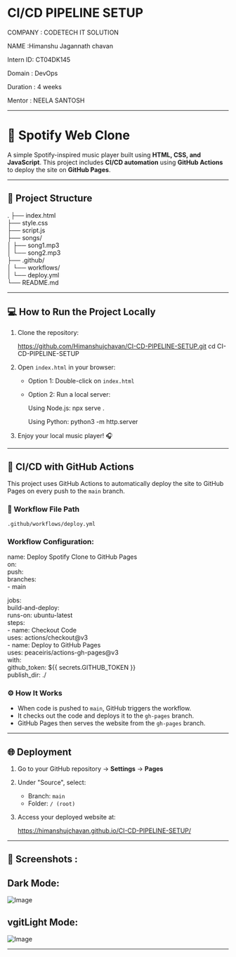 #  CI/CD PIPELINE SETUP
COMPANY : CODETECH IT SOLUTION

NAME :Himanshu Jagannath chavan

Intern ID: CT04DK145

Domain : DevOps

Duration : 4 weeks

Mentor : NEELA SANTOSH

---

# 🎵 Spotify Web Clone

A simple Spotify-inspired music player built using **HTML, CSS, and JavaScript**. 
This project includes **CI/CD automation** using **GitHub Actions** to deploy the site on **GitHub Pages**.

---

## 📁 Project Structure

.
├── index.html  
├── style.css  
├── script.js  
├── songs/  
│   ├── song1.mp3  
│   └── song2.mp3  
├── .github/  
│   └── workflows/  
│       └── deploy.yml  
└── README.md

---

## 💻 How to Run the Project Locally

1. Clone the repository:

   https://github.com/Himanshujchavan/CI-CD-PIPELINE-SETUP.git 
   cd CI-CD-PIPELINE-SETUP

2. Open `index.html` in your browser:

   - Option 1: Double-click on `index.html`
   - Option 2: Run a local server:

     Using Node.js:
     npx serve .

     Using Python:
     python3 -m http.server

3. Enjoy your local music player! 🎧

---

## 🚀 CI/CD with GitHub Actions

This project uses GitHub Actions to automatically deploy the site to GitHub Pages on every push to the `main` branch.

### 🔄 Workflow File Path

`.github/workflows/deploy.yml`

### Workflow Configuration:

name: Deploy Spotify Clone to GitHub Pages  
on:  
  push:  
    branches:  
      - main

jobs:  
  build-and-deploy:  
    runs-on: ubuntu-latest  
    steps:  
      - name: Checkout Code  
        uses: actions/checkout@v3  
      - name: Deploy to GitHub Pages  
        uses: peaceiris/actions-gh-pages@v3  
        with:  
          github_token: ${{ secrets.GITHUB_TOKEN }}  
          publish_dir: ./

### ⚙️ How It Works

- When code is pushed to `main`, GitHub triggers the workflow.
- It checks out the code and deploys it to the `gh-pages` branch.
- GitHub Pages then serves the website from the `gh-pages` branch.

---

## 🌐 Deployment

1. Go to your GitHub repository → **Settings** → **Pages**
2. Under "Source", select:
   - Branch: `main`
   - Folder: `/ (root)`
3. Access your deployed website at:

   https://himanshujchavan.github.io/CI-CD-PIPELINE-SETUP/

---

## 📸 Screenshots :
## Dark Mode:
![Image](https://github.com/user-attachments/assets/f650dcb0-961b-4fa2-b7e3-0230b3835e5a)

## vgitLight Mode:
![Image](https://github.com/user-attachments/assets/5c39f9e9-b5b5-4fe5-8dc6-0af3c0e7a4f3)

---


